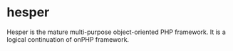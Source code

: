 # hesper
Hesper is the mature multi-purpose object-oriented PHP framework. It is a logical continuation of onPHP framework.
